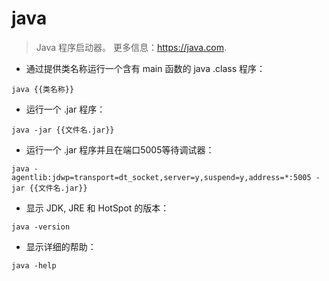# java

> Java 程序启动器。
> 更多信息：<https://java.com>.

- 通过提供类名称运行一个含有 main 函数的 java .class 程序：

`java {{类名称}}`

- 运行一个 .jar 程序：

`java -jar {{文件名.jar}}`

- 运行一个 .jar 程序并且在端口5005等待调试器：

`java -agentlib:jdwp=transport=dt_socket,server=y,suspend=y,address=*:5005 -jar {{文件名.jar}}`

- 显示 JDK, JRE 和 HotSpot 的版本：

`java -version`

- 显示详细的帮助：

`java -help`
